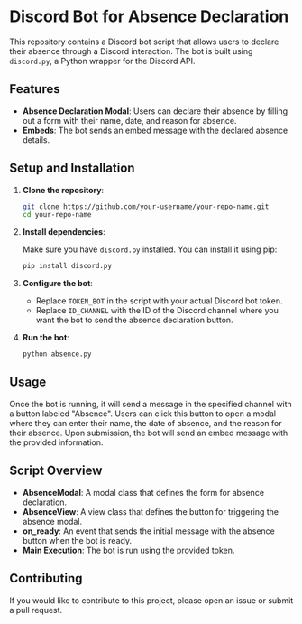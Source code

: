 # Discord Bot for Absence Declaration

This repository contains a Discord bot script that allows users to declare their absence through a Discord interaction. The bot is built using `discord.py`, a Python wrapper for the Discord API.

## Features

- **Absence Declaration Modal**: Users can declare their absence by filling out a form with their name, date, and reason for absence.
- **Embeds**: The bot sends an embed message with the declared absence details.

## Setup and Installation

1. **Clone the repository**:

    ```sh
    git clone https://github.com/your-username/your-repo-name.git
    cd your-repo-name
    ```

2. **Install dependencies**:

    Make sure you have `discord.py` installed. You can install it using pip:

    ```sh
    pip install discord.py
    ```

3. **Configure the bot**:

    - Replace `TOKEN_BOT` in the script with your actual Discord bot token.
    - Replace `ID_CHANNEL` with the ID of the Discord channel where you want the bot to send the absence declaration button.

4. **Run the bot**:

    ```sh
    python absence.py
    ```

## Usage

Once the bot is running, it will send a message in the specified channel with a button labeled "Absence". Users can click this button to open a modal where they can enter their name, the date of absence, and the reason for their absence. Upon submission, the bot will send an embed message with the provided information.

## Script Overview

- **AbsenceModal**: A modal class that defines the form for absence declaration.
- **AbsenceView**: A view class that defines the button for triggering the absence modal.
- **on_ready**: An event that sends the initial message with the absence button when the bot is ready.
- **Main Execution**: The bot is run using the provided token.

## Contributing

If you would like to contribute to this project, please open an issue or submit a pull request.

